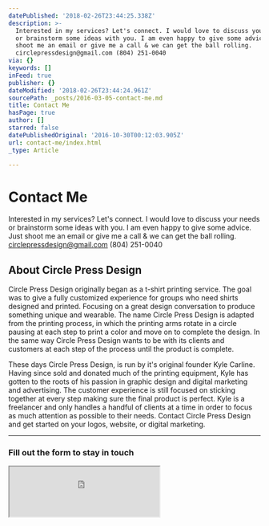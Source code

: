 ```yaml
---
datePublished: '2018-02-26T23:44:25.338Z'
description: >-
  Interested in my services? Let's connect. I would love to discuss your needs
  or brainstorm some ideas with you. I am even happy to give some advice. Just
  shoot me an email or give me a call & we can get the ball rolling.
  circlepressdesign@gmail.com (804) 251-0040
via: {}
keywords: []
inFeed: true
publisher: {}
dateModified: '2018-02-26T23:44:24.961Z'
sourcePath: _posts/2016-03-05-contact-me.md
title: Contact Me
hasPage: true
author: []
starred: false
datePublishedOriginal: '2016-10-30T00:12:03.905Z'
url: contact-me/index.html
_type: Article

---
```

# Contact Me

Interested in my services? Let's connect. I would love to discuss your needs or brainstorm some ideas with you. I am even happy to give some advice. Just shoot me an email or give me a call & we can get the ball rolling. circlepressdesign@gmail.com (804) 251-0040

## About Circle Press Design

Circle Press Design originally began as a t-shirt printing service. The goal was to give a fully customized experience for groups who need shirts designed and printed. Focusing on a great design conversation to produce something unique and wearable. The name Circle Press Design is adapted from the printing process, in which the printing arms rotate in a circle pausing at each step to print a color and move on to complete the design. In the same way Circle Press Design wants to be with its clients and customers at each step of the process until the product is complete.

These days Circle Press Design, is run by it's original founder Kyle Carline. Having since sold and donated much of the printing equipment, Kyle has gotten to the roots of his passion in graphic design and digital marketing and advertising. The customer experience is still focused on sticking together at every step making sure the final product is perfect. Kyle is a freelancer and only handles a handful of clients at a time in order to focus as much attention as possible to their needs. Contact Circle Press Design and get started on your logos, website, or digital marketing.

---

### Fill out the form to stay in touch

<iframe src="https://the-grid.github.io/ed-userhtml/?g=eJy9U9tu1DAQfc9XuOEhW6lJBNUWkb0IpHYFdFUqlpuKeHDsSWLh2KntNN2t-u-Mk-0WVeUiHvCLM5NzzniOx1Pr1hLmQd46p9VNkFP2vTS6VTxmWmqTkSdFvyZBrg0HExvKRWszMm6uJ8EWk0ukTYKGci5UmZGn-JMcPvMIB9cuplKUKiMMlAOzzXFg2lAnNP5QWsEk4MI2kq4zIpQUCuJcaq9aaOViKzaAukde8hZTpiaPHnbcr98etquEg_942GCabk2e9udWtIZZaNu8Fi52Oi61LiXEtgJwIYKEalq3RUFNhQyJWzf3AZZlUGmJ_c3CkyFn4LIVBvgDeiGMdf7zTsI380Bh4THkzIMesCX9I3lJ77mETIcp2sKHDsP5Cu0kNZC22ZumAwILpd4L3C0zonHEGjYLK-cam6VptzE8EQpto4pTiX73aE4djRst14WQMpyjrT3370Uao2thYafxUlIH1v2LVFdR15VxAY5Vv5bxpjCt0KMh_vh-SWYkutMdkskwAAnTdVpTZrRNbfrqtFizvKuXlxcKVsu3X7rFGNjmiJZvVi8W5vPmvHNyyc5ocXr46fnV6pKJo4vF6esUroFFu7L9wM0I16ytcZ4TH9uv0ePDF31Dnkck-DROrhC_FNaBAjPaMqIDAmQ2x6dHcEHSGPCwYyhoK91ov0_3nox2DR-QG7x9V2mekej83eoDiuSa48tR0JEFljvGex35uvu3gwIhiatAjQzYBtvoS_p-NLokdTmKVi1jYO0eSt1h9ndURn19MEabn4l9YhSd-M0T-zipUYaWAxur727wB1ZHwDk" height="100" style=""></iframe>